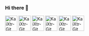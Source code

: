 ### Hi there 👋

<!--
**who1sthais/who1sthais** is a ✨ _special_ ✨ repository because its `README.md` (this file) appears on your GitHub profile.

Here are some ideas to get you started:

- 🔭 I’m currently working on ...
- 🌱 I’m currently learning ...
- 👯 I’m looking to collaborate on ...
- 🤔 I’m looking for help with ...
- 💬 Ask me about ...
- 📫 How to reach me: ...
- 😄 Pronouns: ...
- ⚡ Fun fact: ...
-->
<div style="display:inline_block">
<img align="center" alt="KaiXtr-Git" height="50" width="40" src="https://cdn.jsdelivr.net/gh/devicons/devicon/icons/html5/html5-original.svg" />
<img align="center" alt="KaiXtr-Git" height="50" width="40" src="https://cdn.jsdelivr.net/gh/devicons/devicon/icons/c/c-original.svg" />
<img align="center" alt="KaiXtr-Git" height="50" width="40" src="https://cdn.jsdelivr.net/gh/devicons/devicon/icons/css3/css3-original.svg" />
<img align="center" alt="KaiXtr-Git" height="50" width="40" src="https://cdn.jsdelivr.net/gh/devicons/devicon/icons/javascript/javascript-original.svg" />
<img align="center" alt="KaiXtr-Git" height="50" width="40" src="https://cdn.jsdelivr.net/gh/devicons/devicon/icons/python/python-original.svg" />
<img align="center" alt="KaiXtr-Git" height="50" width="40" src="https://cdn.jsdelivr.net/gh/devicons/devicon/icons/swift/swift-original.svg" />

